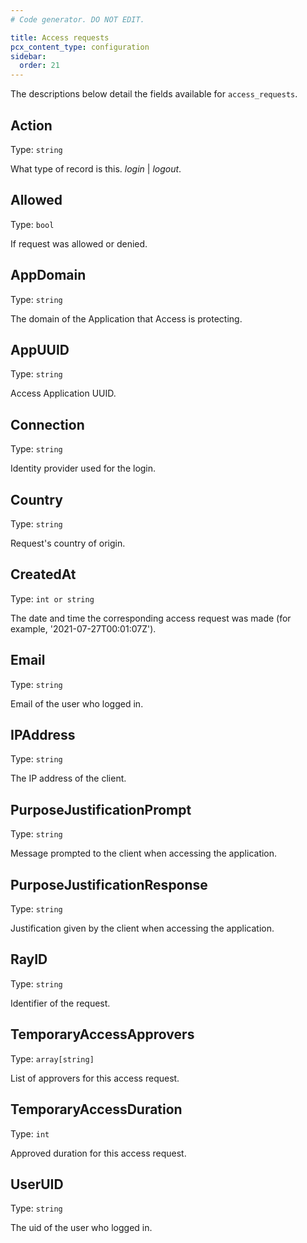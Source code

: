```yaml
---
# Code generator. DO NOT EDIT.

title: Access requests
pcx_content_type: configuration
sidebar:
  order: 21
---
```


The descriptions below detail the fields available for `access_requests`.

## Action

Type: `string`

What type of record is this. <em>login</em> \| <em>logout</em>.

## Allowed

Type: `bool`

If request was allowed or denied.

## AppDomain

Type: `string`

The domain of the Application that Access is protecting.

## AppUUID

Type: `string`

Access Application UUID.

## Connection

Type: `string`

Identity provider used for the login.

## Country

Type: `string`

Request's country of origin.

## CreatedAt

Type: `int or string`

The date and time the corresponding access request was made (for example, '2021-07-27T00:01:07Z').

## Email

Type: `string`

Email of the user who logged in.

## IPAddress

Type: `string`

The IP address of the client.

## PurposeJustificationPrompt

Type: `string`

Message prompted to the client when accessing the application.

## PurposeJustificationResponse

Type: `string`

Justification given by the client when accessing the application.

## RayID

Type: `string`

Identifier of the request.

## TemporaryAccessApprovers

Type: `array[string]`

List of approvers for this access request.

## TemporaryAccessDuration

Type: `int`

Approved duration for this access request.

## UserUID

Type: `string`

The uid of the user who logged in.
